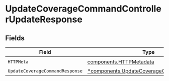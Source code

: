 # UpdateCoverageCommandControllerUpdateResponse


## Fields

| Field                                                                                                 | Type                                                                                                  | Required                                                                                              | Description                                                                                           |
| ----------------------------------------------------------------------------------------------------- | ----------------------------------------------------------------------------------------------------- | ----------------------------------------------------------------------------------------------------- | ----------------------------------------------------------------------------------------------------- |
| `HTTPMeta`                                                                                            | [components.HTTPMetadata](../../models/components/httpmetadata.md)                                    | :heavy_check_mark:                                                                                    | N/A                                                                                                   |
| `UpdateCoverageCommandResponse`                                                                       | [*components.UpdateCoverageCommandResponse](../../models/components/updatecoveragecommandresponse.md) | :heavy_minus_sign:                                                                                    | N/A                                                                                                   |